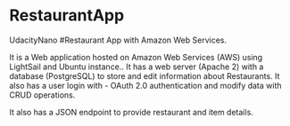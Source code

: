 # RestaurantApp
UdacityNano
#Restaurant App with Amazon Web Services.

It is a Web application  hosted on Amazon Web Services (AWS) using LightSail and Ubuntu instance.. It has a web server (Apache 2) with a database (PostgreSQL) to store and edit information about Restaurants. It also has a user login with - OAuth 2.0 authentication and modify data with CRUD operations.

It also has a JSON endpoint to provide restaurant and item details.

